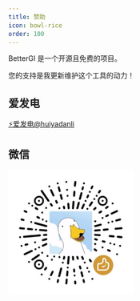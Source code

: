 ```yaml
---
title: 赞助
icon: bowl-rice
order: 100
---
```


BetterGI 是一个开源且免费的项目。

您的支持是我更新维护这个工具的动力！

## 爱发电

[⚡爱发电@huiyadanli](https://afdian.com/a/huiyadanli)

## 微信
<img src="assets/wechat.jpg" width="250px"  alt=""/>